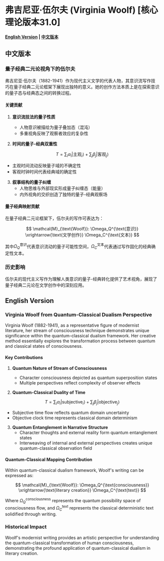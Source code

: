 # 弗吉尼亚·伍尔夫 (Virginia Woolf) [核心理论版本31.0]

**[English Version](#english) | [中文版本](#chinese)**

## <a name="chinese"></a> 中文版本

### 量子经典二元论视角下的伍尔夫

弗吉尼亚·伍尔夫（1882-1941）作为现代主义文学的代表人物，其意识流写作技巧在量子经典二元论框架下展现出独特的意义。她的创作方法本质上是在探索意识的量子态与经典态之间的转换过程。

#### 关键贡献

1. **意识流技法的量子性质**
   - 人物意识被描绘为量子叠加态（混沌）
   - 多重视角反映了观察者效应的复杂性

2. **时间的量子-经典双重性**

$$
T = \sum_{i} \alpha_i |\text{主观}_i\rangle + \sum_{j} \beta_j |\text{客观}_j\rangle
$$

   - 主观时间流动反映量子域的不确定性
   - 客观时钟时间代表经典域的确定性

3. **叙事结构的量子纠缠**
   - 人物思维与外部现实形成量子纠缠态（能量）
   - 内外视角的交织创造了独特的量子-经典观察场

#### 量子经典映射贡献

在量子经典二元论框架下，伍尔夫的写作可表达为：

$$
\mathcal{M}_{\text{Woolf}}: \Omega_Q^{\text{意识}} \xrightarrow{\text{文学创作}} \Omega_C^{\text{文本}}
$$

其中$`\Omega_Q^{\text{意识}}`$代表意识流动的量子可能性空间，$`\Omega_C^{\text{文本}}`$代表通过写作固化的经典确定性文本。

### 历史影响

伍尔夫的现代主义写作为理解人类意识的量子-经典转化提供了艺术视角，展现了量子经典二元论在文学创作中的深刻应用。

## <a name="english"></a> English Version

### Virginia Woolf from Quantum-Classical Dualism Perspective

Virginia Woolf (1882-1941), as a representative figure of modernist literature, her stream of consciousness technique demonstrates unique significance within the quantum-classical dualism framework. Her creative method essentially explores the transformation process between quantum and classical states of consciousness.

#### Key Contributions

1. **Quantum Nature of Stream of Consciousness**
   - Character consciousness depicted as quantum superposition states
   - Multiple perspectives reflect complexity of observer effects

2. **Quantum-Classical Duality of Time**

$$
T = \sum_{i} \alpha_i |\text{subjective}_i\rangle + \sum_{j} \beta_j |\text{objective}_j\rangle
$$

   - Subjective time flow reflects quantum domain uncertainty
   - Objective clock time represents classical domain determinism

3. **Quantum Entanglement in Narrative Structure**
   - Character thoughts and external reality form quantum entanglement states
   - Interweaving of internal and external perspectives creates unique quantum-classical observation field

#### Quantum-Classical Mapping Contribution

Within quantum-classical dualism framework, Woolf's writing can be expressed as:

$$
\mathcal{M}_{\text{Woolf}}: \Omega_Q^{\text{consciousness}} \xrightarrow{\text{literary creation}} \Omega_C^{\text{text}}
$$

Where $`\Omega_Q^{\text{consciousness}}`$ represents the quantum possibility space of consciousness flow, and $`\Omega_C^{\text{text}}`$ represents the classical deterministic text solidified through writing.

### Historical Impact

Woolf's modernist writing provides an artistic perspective for understanding the quantum-classical transformation of human consciousness, demonstrating the profound application of quantum-classical dualism in literary creation.
